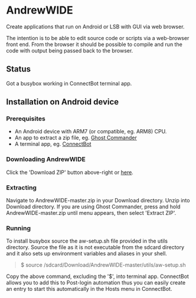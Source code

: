 # AndrewWIDE
Create applications that run on Android or LSB with GUI via web browser.

The intention is to be able to edit source code or scripts via a web-browser front end. From the browser it should be possible to compile and run the code with output being passed back to the browser.

## Status
Got a busybox working in ConnectBot terminal app.

## Installation on Android device

### Prerequisites
- An Android device with ARM7 (or compatible, eg. ARM8) CPU.
- An app to extract a zip file, eg. [Ghost Commander](https://f-droid.org/repository/browse/?fdid=com.ghostsq.commander)
- A terminal app, eg. [ConnectBot](https://f-droid.org/repository/browse/?fdid=org.connectbot)

### Downloading AndrewWIDE
Click the 'Download ZIP' button above-right or [here](https://github.com/andrew-rogers/AndrewWIDE/archive/master.zip).

### Extracting
Navigate to AndrewWIDE-master.zip in your Download directory. Unzip into Download directory. If you are using Ghost Commander, press and hold AndrewWIDE-master.zip until menu appears, then select 'Extract ZIP'.

### Running

To install busybox source the aw-setup.sh file provided in the utils directory. Source the file as it is not executable from the sdcard directory and it also sets up environment variables and aliases in your shell.

> $ source /sdcard/Download/AndrewWIDE-master/utils/aw-setup.sh

Copy the above command, excluding the '$', into terminal app. ConnectBot allows you to add this to Post-login automation thus you can easily create an entry to start this automatically in the Hosts menu in ConnectBot.
